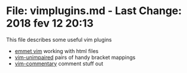 # File:	vimplugins.md - Last Change: 2018 fev 12 20:13

This file describes some useful vim plugins

+ [emmet vim](emmet-vim.md) working with html files
+ [vim-unimpaired](vim-unimpaired.md) pairs of handy bracket mappings
+ [vim-commentary](vim-commentary) comment stuff out

